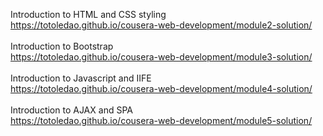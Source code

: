 Introduction to HTML and CSS styling
<br>
https://totoledao.github.io/cousera-web-development/module2-solution/
<br>
<br>
Introduction to Bootstrap
<br>
https://totoledao.github.io/cousera-web-development/module3-solution/
<br>
<br>
Introduction to Javascript and IIFE
<br>
https://totoledao.github.io/cousera-web-development/module4-solution/
<br>
<br>
Introduction to AJAX and SPA
<br>
https://totoledao.github.io/cousera-web-development/module5-solution/
